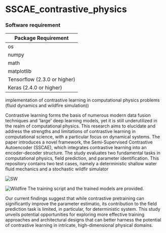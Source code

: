 # SSCAE_contrastive_physics

### Software requirement

| Package Requirement                        |
|--------------------------------------------|
| os                                         |                                      |
| numpy                                      |                                   |
| math                                       |
| matplotlib                                 |                           |
| Tensorflow (2.3.0 or higher)               |
| Keras (2.4.0 or higher)                    |

implementation of contrastive learning in computational physics problems (fluid dynamics and wildfire simulation))


Contrastive learning forms the basis of numerous modern data fusion techniques and 'large' deep learning models, yet it is still underutilized in the realm of computational physics. This research aims to elucidate and address the strengths and limitations of contrastive learning in computational science, with a particular focus on dynamical systems. The paper introduces a novel framework, the Semi-Supervised Contrastive Autoencoder (SSCAE), which integrates contrastive learning into an encoder-decoder structure. The study evaluates two fundamental tasks in computational physics, field prediction, and parameter identification.
This repository contains two test cases, namely a deterministic shallow water fluid mechanics and a stochastic wildfir simulator 

![SW](https://github.com/scheng1992/SSCAE_contrastive_physics/assets/28357071/461df689-f9b3-4ad4-bbdf-1167ab880eb4)

![Wildfire](https://github.com/scheng1992/SSCAE_contrastive_physics/assets/28357071/f33658a7-b803-4bba-bb01-fee1b509523e)
The training script and the trained models are provided.

Our current findings suggest that while contrastive pretraining can significantly improve the parameter estimatio, its contribution to the field prediction task is limited, in particular, for deterministic system. This study unveils potential opportunities for exploring more effective training approaches and architectural designs that can better harness the potential of contrastive learning in intricate, high-dimensional physical domains.
